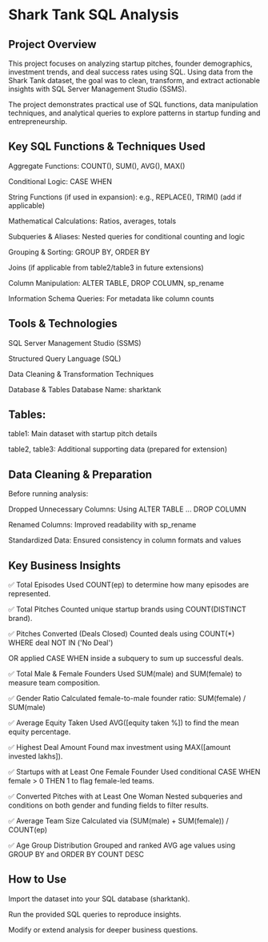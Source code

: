 # Shark Tank SQL Analysis

## Project Overview

This project focuses on analyzing startup pitches, founder demographics, investment trends, and deal success rates using SQL. Using data from the Shark Tank dataset, the goal was to clean, transform, and extract actionable insights with SQL Server Management Studio (SSMS).

The project demonstrates practical use of SQL functions, data manipulation techniques, and analytical queries to explore patterns in startup funding and entrepreneurship.

## Key SQL Functions & Techniques Used
Aggregate Functions: COUNT(), SUM(), AVG(), MAX()

Conditional Logic: CASE WHEN

String Functions (if used in expansion): e.g., REPLACE(), TRIM() (add if applicable)

Mathematical Calculations: Ratios, averages, totals

Subqueries & Aliases: Nested queries for conditional counting and logic

Grouping & Sorting: GROUP BY, ORDER BY

Joins (if applicable from table2/table3 in future extensions)

Column Manipulation: ALTER TABLE, DROP COLUMN, sp_rename

Information Schema Queries: For metadata like column counts

## Tools & Technologies
SQL Server Management Studio (SSMS)

Structured Query Language (SQL)

Data Cleaning & Transformation Techniques

Database & Tables
Database Name: sharktank

## Tables:

table1: Main dataset with startup pitch details

table2, table3: Additional supporting data (prepared for extension)

## Data Cleaning & Preparation
Before running analysis:

Dropped Unnecessary Columns: Using ALTER TABLE ... DROP COLUMN

Renamed Columns: Improved readability with sp_rename

Standardized Data: Ensured consistency in column formats and values

## Key Business Insights
✅ Total Episodes
Used COUNT(ep) to determine how many episodes are represented.

✅ Total Pitches
Counted unique startup brands using COUNT(DISTINCT brand).

✅ Pitches Converted (Deals Closed)
Counted deals using COUNT(*) WHERE deal NOT IN ('No Deal')

OR applied CASE WHEN inside a subquery to sum up successful deals.

✅ Total Male & Female Founders
Used SUM(male) and SUM(female) to measure team composition.

✅ Gender Ratio
Calculated female-to-male founder ratio: SUM(female) / SUM(male)

✅ Average Equity Taken
Used AVG([equity taken %]) to find the mean equity percentage.

✅ Highest Deal Amount
Found max investment using MAX([amount invested lakhs]).

✅ Startups with at Least One Female Founder
Used conditional CASE WHEN female > 0 THEN 1 to flag female-led teams.

✅ Converted Pitches with at Least One Woman
Nested subqueries and conditions on both gender and funding fields to filter results.

✅ Average Team Size
Calculated via (SUM(male) + SUM(female)) / COUNT(ep)

✅ Age Group Distribution
Grouped and ranked AVG age values using GROUP BY and ORDER BY COUNT DESC


## How to Use
Import the dataset into your SQL database (sharktank).

Run the provided SQL queries to reproduce insights.

Modify or extend analysis for deeper business questions.
